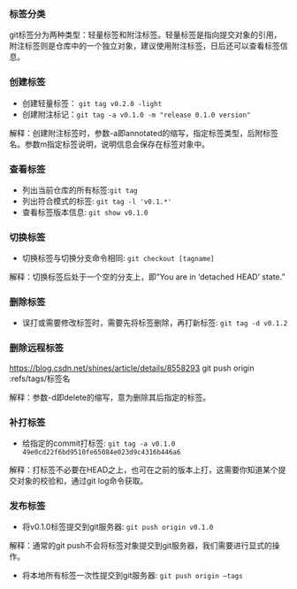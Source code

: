 ### 标签分类
git标签分为两种类型：轻量标签和附注标签。轻量标签是指向提交对象的引用，附注标签则是仓库中的一个独立对象，建议使用附注标签，日后还可以查看标签信息。

### 创建标签
- 创建轻量标签： `git tag v0.2.0 -light`
- 创建附注标记：`git tag -a v0.1.0 -m "release 0.1.0 version"`

解释：创建附注标签时，参数-a即annotated的缩写，指定标签类型，后附标签名。参数m指定标签说明，说明信息会保存在标签对象中。
### 查看标签
- 列出当前仓库的所有标签:`git tag`
- 列出符合模式的标签: `git tag -l 'v0.1.*'`
- 查看标签版本信息: `git show v0.1.0`
### 切换标签
- 切换标签与切换分支命令相同: `git checkout [tagname]`

解释：切换标签后处于一个空的分支上，即”You are in ‘detached HEAD’ state.”
### 删除标签
- 误打或需要修改标签时，需要先将标签删除，再打新标签: `git tag -d v0.1.2`

### 删除远程标签
https://blog.csdn.net/shines/article/details/8558293
git push origin :refs/tags/标签名  

解释：参数-d即delete的缩写，意为删除其后指定的标签。
### 补打标签
- 给指定的commit打标签: `git tag -a v0.1.0 49e0cd22f6bd9510fe65084e023d9c4316b446a6`

解释：打标签不必要在HEAD之上，也可在之前的版本上打，这需要你知道某个提交对象的校验和，通过git log命令获取。

### 发布标签
- 将v0.1.0标签提交到git服务器: `git push origin v0.1.0`

解释：通常的git push不会将标签对象提交到git服务器，我们需要进行显式的操作。
- 将本地所有标签一次性提交到git服务器: `git push origin –tags`
